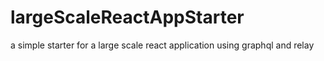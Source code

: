 # largeScaleReactAppStarter
a simple starter for a large scale react application using graphql and relay 
